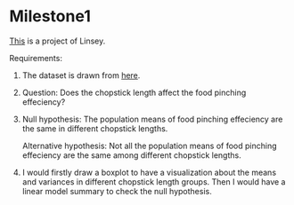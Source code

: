 # Milestone1

[This](https://github.com/yllz/Milestone1.git) is a project of Linsey.

Requirements:

1. The dataset is drawn from [here](http://blog.yhat.com/static/misc/data/chopstick-effectiveness.csv).

2. Question: Does the chopstick length affect the food pinching effeciency?

3. Null hypothesis: The population means of food pinching effeciency are the same in different chopstick lengths.

	Alternative hypothesis: Not all the population means of food pinching effeciency are the same among different chopstick lengths.

4. I would firstly draw a boxplot to have a visualization about the means and variances in different chopstick length groups. Then I would have a linear model summary to check the null hypothesis. 